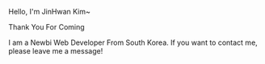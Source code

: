 Hello, I'm JinHwan Kim~

Thank You For Coming

I am a Newbi Web Developer From South Korea.
If you want to contact me, please leave me a message!
